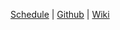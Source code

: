 
[Schedule]({{site.baseurl}}webapplications/schedule/index.html) 
| [Github](https://github.com/htw-imi-webapplications) 
| [Wiki](https://github.com/htw-imi-webapplications/bentobox/wiki/)

